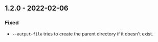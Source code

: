 ## 1.2.0 - 2022-02-06
### Fixed
* `--output-file` tries to create the parent directory if it doesn't exist.